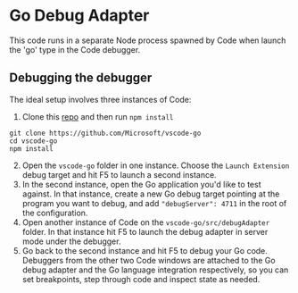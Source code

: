 # Go Debug Adapter

This code runs in a separate Node process spawned by Code when launch the 'go' type in the Code debugger.

## Debugging the debugger

The ideal setup involves three instances of Code:

1. Clone this [repo](https://github.com/Microsoft/vscode-go) and then run `npm install` 
```
git clone https://github.com/Microsoft/vscode-go
cd vscode-go
npm install
```
2. Open the `vscode-go` folder in one instance.  Choose the `Launch Extension` debug target and hit F5 to launch a second instance.
3. In the second instance, open the Go application you'd like to test against.  In that instance, create a new Go debug target pointing at the program you want to debug, and add `"debugServer": 4711` in the root of the configuration.
4. Open another instance of Code on the `vscode-go/src/debugAdapter` folder.  In that instance hit F5 to launch the debug adapter in server mode under the debugger.
5. Go back to the second instance and hit F5 to debug your Go code.  Debuggers from the other two Code windows are attached to the Go debug adapter and the Go language integration respectively, so you can set breakpoints, step through code and inspect state as needed. 
